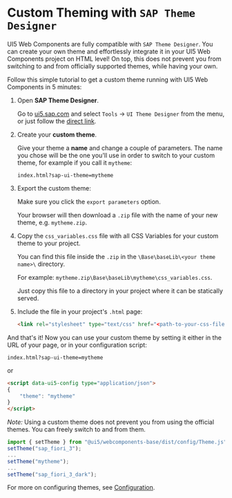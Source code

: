 # Custom Theming with `SAP Theme Designer`

UI5 Web Components are fully compatible with `SAP Theme Designer`. You can create your own theme and effortlessly 
integrate it in your UI5 Web Components project on HTML level! On top, this does not prevent you from switching to
and from officially supported themes, while having your own.  

Follow this simple tutorial to get a custom theme running with UI5 Web Components in 5 minutes:

1. Open **SAP Theme Designer**.

	Go to [ui5.sap.com](https://ui5.sap.com) and select `Tools` -> `UI Theme Designer` from the menu, or just follow the
	[direct link](https://themedesigner-themedesigner.dispatcher.hanatrial.ondemand.com/index.html).

2. Create your **custom theme**.

	Give your theme a **name** and change a couple of parameters. The name you chose will be the one you'll use in order to 
	switch to your custom theme, for example if you call it `mytheme`:

	`index.html?sap-ui-theme=mytheme`

3. Export the custom theme:

	Make sure you click the `export parameters` option. 
	
	Your browser will then download a `.zip` file with the name of your new theme, e.g. `mytheme.zip`.
	
4. Copy the `css_variables.css` file with all CSS Variables for your custom theme to your project.

	You can find this file inside the `.zip` in the `\Base\baseLib\<your theme name>\` directory. 
	
	For example: `mytheme.zip\Base\baseLib\mytheme\css_variables.css`.
	
	Just copy this file to a directory in your project where it can be statically served.
	
5. Include the file in your project's `.html` page:

	```html
	<link rel="stylesheet" type="text/css" href="<path-to-your-css-file>/css_variables.css">
	```
	
And that's it! Now you can use your custom theme by setting it either in the URL of your page,
or in your configuration script:

`index.html?sap-ui-theme=mytheme`

or

```html
<script data-ui5-config type="application/json">
{
	"theme": "mytheme"
}
</script>
```

*Note:* Using a custom theme does not prevent you from using the official themes. You can freely switch to and from them.

```js
import { setTheme } from "@ui5/webcomponents-base/dist/config/Theme.js";
setTheme("sap_fiori_3");
...
setTheme("mytheme");
...
setTheme("sap_fiori_3_dark");
```

For more on configuring themes, see [Configuration](Configuration.md).
 	
